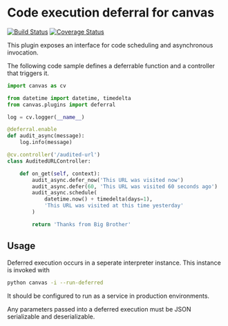 # Code execution deferral for canvas

[![Build Status](https://travis-ci.org/robinsax/cvpl-deferral.svg?branch=master)](https://travis-ci.org/robinsax/cvpl-deferral)
[![Coverage Status](https://coveralls.io/repos/github/robinsax/cvpl-deferral/badge.svg?branch=master)](https://coveralls.io/github/robinsax/cvpl-deferral?branch=master)

This plugin exposes an interface for code scheduling and asynchronous invocation.

The following code sample defines a deferrable function and a controller that triggers it.

```python
import canvas as cv

from datetime import datetime, timedelta
from canvas.plugins import deferral

log = cv.logger(__name__)

@deferral.enable
def audit_async(message):
    log.info(message)

@cv.controller('/audited-url')
class AuditedURLController:

    def on_get(self, context):
        audit_async.defer_now('This URL was visited now')
        audit_async.defer(60, 'This URL was visited 60 seconds ago')
        audit_async.schedule(
            datetime.now() + timedelta(days=1),
            'This URL was visited at this time yesterday'
        )

        return 'Thanks from Big Brother'
```

## Usage

Deferred execution occurs in a seperate interpreter instance. This instance is invoked with

```bash
python canvas -i --run-deferred
```

It should be configured to run as a service in production environments.

Any parameters passed into a deferred execution must be JSON serializable and deserializable.
